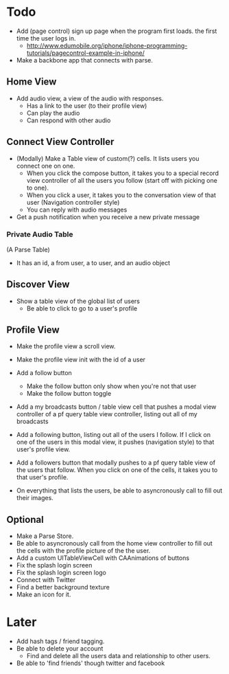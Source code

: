 # Todo

- Add (page control) sign up page when the program first loads. the first time the user logs in.
	- http://www.edumobile.org/iphone/iphone-programming-tutorials/pagecontrol-example-in-iphone/
- Make a backbone app that connects with parse. 


## Home View
- Add audio view, a view of the audio with responses. 
	- Has a link to the user (to their profile view)
	- Can play the audio
	- Can respond with other audio

## Connect View Controller

- (Modally) Make a Table view of custom(?) cells. It lists users you connect one on one.
	- When you click the compose button, it takes you to a special record view controller of all the users you follow (start off with picking one to one).
	- When you click a user, it takes you to the conversation view of that user (Navigation controller style)
	- You can reply with audio messages
- Get a push notification when you receive a new private message

### Private Audio Table
(A Parse Table)
- It has an id, a from user, a to user, and an audio object

## Discover View
- Show a table view of the global list of users
	- Be able to click to go to a user's profile

## Profile View
- Make the profile view a scroll view.
- Make the profile view init with the id of a user
- Add a follow button
	- Make the follow button only show when you're not that user
	- Make the follow button toggle
- Add a my broadcasts button / table view cell that pushes a modal view controller of a pf query table view controller, listing out all of my broadcasts
- Add a following button, listing out all of the users I follow. If I click on one of the users in this modal view, it pushes (navigation style) to that user's profile view.
- Add a followers button that modally pushes to a pf query table view of the users that follow. When you click on one of the cells, it takes you to that user's profile.

- On everything that lists the users, be able to asyncronously call to fill out their images. 

## Optional 
- Make a Parse Store.
- Be able to asyncronously call from the home view controller to fill out the cells with the profile picture of the the user.
- Add a custom UITableViewCell with CAAnimations of buttons
- Fix the splash login screen
- Fix the splash login screen logo
- Connect with Twitter
- Find a better background texture
- Make an icon for it.


# Later
- Add hash tags / friend tagging.
- Be able to delete your account
  - Find and delete all the users data and relationship to other users.
- Be able to 'find friends' though twitter and facebook 
